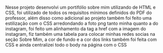 Nesse projeto desenvolvi um portifólio sobre mim utilizando de HTML e CSS, foi utilizado de todos os requisitos mínimos definidos do PDF do professor, além disso como adicional ao projeto também foi feito uma estilização com o CSS arredondando a foto png tanto minha quanto a do instagram, foi feito um alinhamento da tag a href com a imagem do instagram, fiz também uma tabela para colocar minhas redes socias na seção Sobre Mim, a cor de fundo e a cor dos links também foi feita com CSS e ainda centralizei todo o body na página com o CSS
